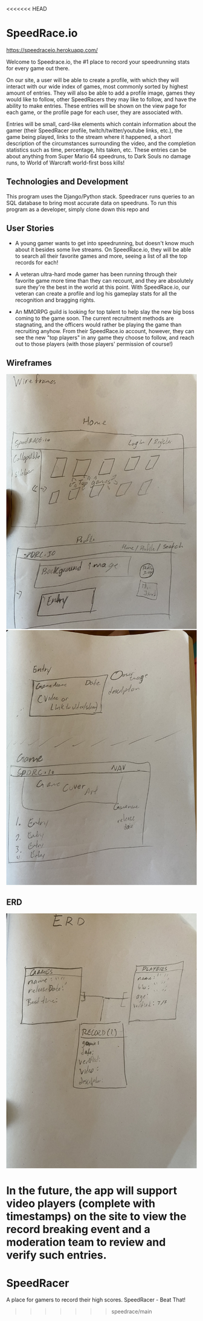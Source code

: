 <<<<<<< HEAD
# SpeedRace.io

https://speedraceio.herokuapp.com/

Welcome to Speedrace.io, the #1 place to record your speedrunning stats for every game out there.

On our site, a user will be able to create a profile, with which they will interact with our wide index of games, most commonly sorted by highest amount of entries. They will also be able to add a profile image, games they would like to follow, other SpeedRacers they may like to follow, and have the ability to make entries. These entries will be shown on the view page for each game, or the profile page for each user, they are associated with. 

Entries will be small, card-like elements which contain information about the gamer (their SpeedRacer profile, twitch/twitter/youtube links, etc.), the game being played, links to the stream where it happened, a short description of the circumstances surrounding the video, and the completion statistics such as time, percentage, hits taken, etc. These entries can be about anything from Super Mario 64 speedruns, to Dark Souls no damage runs, to World of Warcraft world-first boss kills!

## Technologies and Development
This program uses the Django/Python stack. Speedracer runs queries to an SQL database to bring most accurate data on speedruns.
To run this program as a developer, simply clone down this repo and 

## User Stories
- A young gamer wants to get into speedrunning, but doesn't know much about it besides some live streams. On SpeedRace.io, they will be able to search all their favorite games and more, seeing a list of all the top records for each!

- A veteran ultra-hard mode gamer has been running through their favorite game more time than they can recount, and they are absolutely sure they're the best in the world at this point. With SpeedRace.io, our veteran can create a profile and log his gameplay stats for all the recognition and bragging rights.

- An MMORPG guild is looking for top talent to help slay the new big boss coming to the game soon. The current recruitment methods are stagnating, and the officers would rather be playing the game than recruiting anyhow. From their SpeedRace.io account, however, they can see the new "top players" in any game they choose to follow, and reach out to those players (with those players' permission of course!) 

## Wireframes
![](main_app/static/images/6673AA83-0D1B-4CF5-AA69-C8779BC6029A_1_105_c.jpeg)
![](main_app/static/images/7A0D3FAD-B9EC-4DB5-8373-C74D551B133B_1_105_c.jpeg)
## ERD
![](main_app/static/images/5A5E6F22-7441-42CF-95C7-69D6E773E21A_1_105_c.jpeg)


In the future, the app will support video players (complete with timestamps) on the site to view the record breaking event and a moderation team to review and verify such entries.
=======
# SpeedRacer
A place for gamers to record their high scores. SpeedRacer - Beat That!
>>>>>>> speedrace/main
